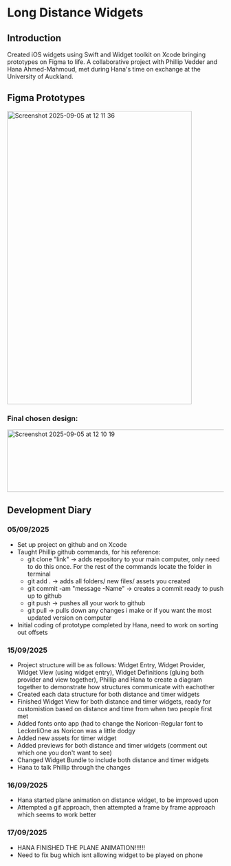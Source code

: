 # Long Distance Widgets

## Introduction 
Created iOS widgets using Swift and Widget toolkit on Xcode bringing prototypes on Figma to life. A collaborative project with Phillip Vedder and Hana Ahmed-Mahmoud, met during Hana's time on exchange at the University of Auckland. 

## Figma Prototypes 
<img width="429" height="682" alt="Screenshot 2025-09-05 at 12 11 36" src="https://github.com/user-attachments/assets/999bf0ed-cc78-445e-b84b-d2fddf56da99" />

### Final chosen design:
<img width="547" height="145" alt="Screenshot 2025-09-05 at 12 10 19" src="https://github.com/user-attachments/assets/96338dda-36ce-4fbc-ba3c-aede36d64be5" />

## Development Diary 
### 05/09/2025
- Set up project on github and on Xcode 
- Taught Phillip github commands, for his reference:
  - git clone "link" -> adds repository to your main computer, only need to do this once. For the rest of the commands locate the folder in terminal
  - git add . -> adds all folders/ new files/ assets you created 
  - git commit -am "message -Name" -> creates a commit ready to push up to github
  - git push -> pushes all your work to github
  - git pull -> pulls down any changes i make or if you want the most updated version on computer 
- Initial coding of prototype completed by Hana, need to work on sorting out offsets

### 15/09/2025
- Project structure will be as follows: Widget Entry, Widget Provider, Widget View (using widget entry), Widget Definitions (gluing both provider and view together), Phillip and Hana to create a diagram together to demonstrate how structures communicate with eachother 
- Created each data structure for both distance and timer widgets
- Finished Widget View for both distance and timer widgets, ready for customistion based on distance and time from when two people first met
- Added fonts onto app (had to change the Noricon-Regular font to LeckerliOne as Noricon was a little dodgy
- Added new assets for timer widget 
- Added previews for both distance and timer widgets (comment out which one you don't want to see) 
- Changed Widget Bundle to include both distance and timer widgets
- Hana to talk Phillip through the changes

### 16/09/2025
- Hana started plane animation on distance widget, to be improved upon
- Attempted a gif approach, then attempted a frame by frame approach which seems to work better 

### 17/09/2025
- HANA FINISHED THE PLANE ANIMATION!!!!!!
- Need to fix bug which isnt allowing widget to be played on phone
